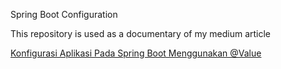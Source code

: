 Spring Boot Configuration

This repository is used as a documentary of my medium article

[Konfigurasi Aplikasi Pada Spring Boot Menggunakan @Value](https://medium.com/@rioswarawan/konfigurasi-aplikasi-pada-spring-boot-menggunakan-value-ba0423e0c121)